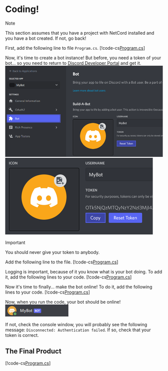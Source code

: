 # Coding!

> [!Note]
> This section assumes that you have a project with NetCord installed and you have a bot created. If not, go back!

First, add the following line to file `Program.cs`.
[!code-cs[Program.cs](Coding/Program.cs#L1-L2)]

Now, it's time to create a bot instance! But before, you need a token of your bot... so you need to return to [Discord Developer Portal](https://discord.com/developers/applications) and get it.
![](../../images/coding_Token_1.png)
![](../../images/coding_Token_2.png)

> [!IMPORTANT]
> You should never give your token to anybody.

Add the following line to the file.
[!code-cs[Program.cs](coding/Program.cs#L4)]

Logging is important, because of it you know what is your bot doing. To add it, add the following lines to your code.
[!code-cs[Program.cs](coding/Program.cs#L5-L9)]

Now it's time to finally... make the bot online! To do it, add the following lines to your code.
[!code-cs[Program.cs](coding/Program.cs#L10-L11)]

Now, when you run the code, your bot should be online!
![](../../images/coding_BotOnline.png)

If not, check the console window, you will probably see the following message: `Disconnected: Authentication failed`. If so, check that your token is correct.

## The Final Product
[!code-cs[Program.cs](Coding/Program.cs)]